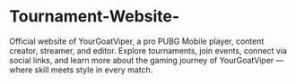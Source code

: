# Tournament-Website-
Official website of YourGoatViper, a pro PUBG Mobile player, content creator, streamer, and editor. Explore tournaments, join events, connect via social links, and learn more about the gaming journey of YourGoatViper — where skill meets style in every match.
